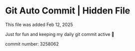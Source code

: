 # Git Auto Commit | Hidden File

This file was added Feb 12, 2025

Just for fun and keeping my daily git commit active 🤪

commit number: 3258062

